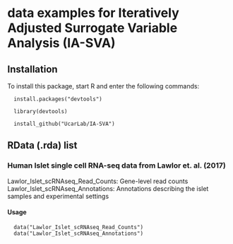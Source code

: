 # data examples for Iteratively Adjusted Surrogate Variable Analysis (IA-SVA) 

## Installation

To install this package, start R and enter the following commands:

      install.packages("devtools")
  
      library(devtools)
  
      install_github("UcarLab/IA-SVA")
      

## RData (.rda) list

### Human Islet single cell RNA-seq data from Lawlor et. al. (2017)

Lawlor_Islet_scRNAseq_Read_Counts: Gene-level read counts  
Lawlor_Islet_scRNAseq_Annotations: Annotations describing the islet samples and experimental settings

#### Usage
      data("Lawlor_Islet_scRNAseq_Read_Counts")
      data("Lawlor_Islet_scRNAseq_Annotations")
